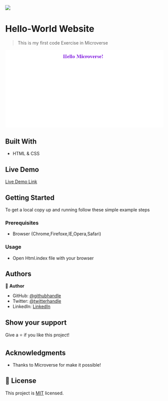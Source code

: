 ![](https://img.shields.io/badge/Microverse-blueviolet)

# Hello-World Website

> This is my first code Exercise in Microverse

![screenshot](./app_screenshot.png)


## Built With

- HTML & CSS

## Live Demo

[Live Demo Link](https://felipeg005.github.io/Hello-World/)


## Getting Started

To get a local copy up and running follow these simple example steps

### Prerequisites

- Browser (Chrome,Firefoxe,IE,Opera,Safari)

### Usage

- Open Html.index file with your browser


## Authors

👤 **Author**

- GitHub: [@githubhandle](https://github.com/Felipeg005/)
- Twitter: [@twitterhandle](https://twitter.com/JuanFGT05)
- LinkedIn: [LinkedIn](https://www.linkedin.com/in/juan-felipe-gomez-tobon/)

## Show your support

Give a ⭐️ if you like this project!

## Acknowledgments

- Thanks to Microverse for make it possible!

## 📝 License

This project is [MIT](./MIT.md) licensed.
